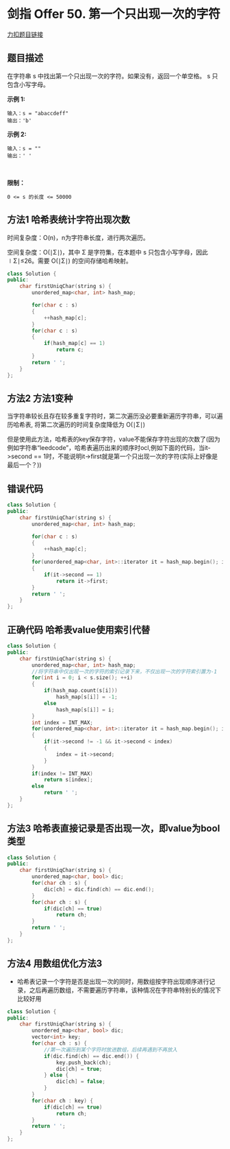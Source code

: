 <p id="第一个只出现一次的字符"></p>

# 剑指 Offer 50. 第一个只出现一次的字符

[力扣题目链接](https://leetcode-cn.com/problems/di-yi-ge-zhi-chu-xian-yi-ci-de-zi-fu-lcof/)            

## 题目描述  

在字符串 s 中找出第一个只出现一次的字符。如果没有，返回一个单空格。 s 只包含小写字母。

**示例 1:**

    输入：s = "abaccdeff"
    输出：'b'

**示例 2:**

    输入：s = "" 
    输出：' '
 

**限制：**

    0 <= s 的长度 <= 50000



## 方法1 哈希表统计字符出现次数  

时间复杂度：O(n)，n为字符串长度，进行两次遍历。

空间复杂度：O(∣Σ∣)，其中 Σ 是字符集，在本题中 s 只包含小写字母，因此∣Σ∣≤26。需要 O(∣Σ∣) 的空间存储哈希映射。

```cpp
class Solution {
public:
    char firstUniqChar(string s) {
        unordered_map<char, int> hash_map;

        for(char c : s)
        {
            ++hash_map[c];
        }
        for(char c : s)
        {
            if(hash_map[c] == 1)
                return c;
        }
        return ' ';     
    }
};
```  

## 方法2 方法1变种  

当字符串较长且存在较多重复字符时，第二次遍历没必要重新遍历字符串，可以遍历哈希表, 将第二次遍历的时间复杂度降低为 O(∣Σ∣)  

但是使用此方法，哈希表的key保存字符，value不能保存字符出现的次数了(因为例如字符串“leedcode”，哈希表遍历出来的顺序时ocl,例如下面的代码，当it->second == 1时，不能说明it->first就是第一个只出现一次的字符(实际上好像是最后一个？))

## 错误代码
```cpp
class Solution {
public:
    char firstUniqChar(string s) {
        unordered_map<char, int> hash_map;

        for(char c : s)
        {
            ++hash_map[c];
        }
        for(unordered_map<char, int>::iterator it = hash_map.begin(); it != hash_map.end(); it++)
        {
            if(it->second == 1)
                return it->first;
        }
        return ' ';     
    }
};
```

## 正确代码 哈希表value使用索引代替  

```cpp
class Solution {
public:
    char firstUniqChar(string s) {
        unordered_map<char, int> hash_map;
        //将字符串中仅出现一次的字符的索引记录下来，不仅出现一次的字符索引置为-1
        for(int i = 0; i < s.size(); ++i)
        {
            if(hash_map.count(s[i]))
                hash_map[s[i]] = -1;
            else
                hash_map[s[i]] = i;
        }
        int index = INT_MAX;
        for(unordered_map<char, int>::iterator it = hash_map.begin(); it != hash_map.end(); it++)
        {
            if(it->second != -1 && it->second < index)
            {
                index = it->second;
            }
        }
        if(index != INT_MAX)
            return s[index];  
        else 
            return ' ';   
    }
};
```

  


## 方法3 哈希表直接记录是否出现一次，即value为bool类型

```cpp
class Solution {
public:
    char firstUniqChar(string s) {
        unordered_map<char, bool> dic;
        for(char ch : s) {
            dic[ch] = dic.find(ch) == dic.end();
        }
        for(char ch : s) {
            if(dic[ch] == true)
                return ch;
        }
        return ' ';
    }
};
```


## 方法4  用数组优化方法3

* 哈希表记录一个字符是否是出现一次的同时，用数组按字符出现顺序进行记录，之后再遍历数组，不需要遍历字符串，该种情况在字符串特别长的情况下比较好用  
 
```cpp
class Solution {
public:
    char firstUniqChar(string s) {
        unordered_map<char, bool> dic;
        vector<int> key;
        for(char ch : s) {
            //第一次遍历到某个字符时放进数组，后续再遇到不再放入
            if(dic.find(ch) == dic.end()) {
                key.push_back(ch);
                dic[ch] = true;
            } else {
                dic[ch] = false;
            }
        }
        for(char ch : key) {
            if(dic[ch] == true)
                return ch;
        }
        return ' ';
    }
};
```